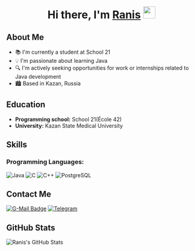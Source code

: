 <h1 align="center">Hi there, I'm <a href="http://t.me/guaranis" target="_blank">Ranis</a> 
<img src="https://github.com/blackcater/blackcater/raw/main/images/Hi.gif" height="32"/></h1>

## About Me 
- 📚 I'm currently a student at School 21
- 💡 I'm passionate about learning Java
- 🔍 I'm actively seeking opportunities for work or internships related to Java development
- 🏙️ Based in Kazan, Russia

## Education
- **Programming school:** School 21(École 42)
- **University:** Kazan State Medical University

## Skills
<h3 align="left">Programming Languages:</h3>

<div>
  <img src="https://img.shields.io/badge/Java-007396?style=for-the-badge&logo=java&logoColor=white" alt="Java">
  <img src="https://img.shields.io/badge/C-00599C?style=for-the-badge&logo=c&logoColor=white" alt="C">
  <img src="https://img.shields.io/badge/C++-00599C?style=for-the-badge&logo=c%2B%2B&logoColor=white" alt="C++">
  <img src="https://img.shields.io/badge/PostgreSQL-336791?style=for-the-badge&logo=postgresql&logoColor=white" alt="PostgreSQL">
</div>

## Contact Me
   [![G-Mail Badge](https://img.shields.io/badge/Gmail-D14836?style=for-the-badge&logo=gmail&logoColor=white)](mailto:bobbyzz999@gmail.com)
   [![Telegram](https://img.shields.io/badge/Telegram-2CA5E0?style=for-the-badge&logo=telegram&logoColor=white)](https://t.me/guaranis)

## GitHub Stats
![Ranis's GitHub Stats](https://github-readme-stats.vercel.app/api?username=RanisMinsafin&show_icons=true&theme=radical)

